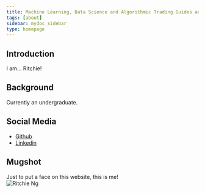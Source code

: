 ```yaml
---
title: Machine Learning, Data Science and Algorithmic Trading Guides and Notes
tags: [about]
sidebar: mydoc_sidebar
type: homepage
---
```


## Introduction

I am... Ritchie!

## Background
Currently an undergraduate.

## Social Media
- [Github](https://github.com/ritchieng)
- [Linkedin](https://www.linkedin.com/in/ritchieng)

## Mugshot
Just to put a face on this website, this is me!
<br />
![Ritchie Ng](https://raw.githubusercontent.com/ritchieng/ritchieng.github.io/6dbfad1b6d7ea21464d6b6ba8d406e04c6b3f9ab/_site/images/ritchieng_web.png)
